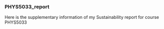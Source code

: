 ### PHYS5033_report
Here is the supplementary information of my Sustainability report for course PHYS5033
